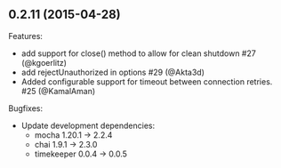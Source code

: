 ## 0.2.11 (2015-04-28)

Features:

  - add support for close() method to allow for clean shutdown #27 (@kgoerlitz)
  - add rejectUnauthorized in options #29 (@Akta3d)
  - Added configurable support for timeout between connection retries. #25 (@KamalAman)

Bugfixes:

  - Update development dependencies:
    - mocha 1.20.1 -> 2.2.4
    - chai 1.9.1 -> 2.3.0
    - timekeeper 0.0.4 -> 0.0.5
